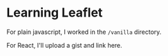 # Learning Leaflet
For plain javascript, I worked in the `/vanilla` directory.

For React, I'll upload a gist and link here.